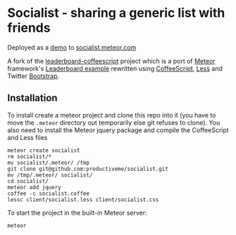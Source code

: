 # Socialist - sharing a generic list with friends

Deployed as a [demo][1] to [socialist.meteor.com][1]

[1]: http://socialist.meteor.com

A fork of the [leaderboard-coffeescript](https://github.com/srackham/leaderboard-coffeescript) project which is a port of [Meteor](http://meteor.com/) framework's [Leaderboard example](http://meteor.com/examples/leaderboard) rewritten using [CoffeeScript](http://coffeescript.org/), [Less](http://lesscss.org/) and Twitter [Bootstrap](http://twitter.github.com/bootstrap/).

## Installation
To install create a meteor project and clone this repo into it (you have to move the `.meteor` directory out temporarily else git refuses to clone). You also need to install the Meteor jquery package and compile the CoffeeScript and Less files

    meteor create socialist
    rm socialist/*
    mv socialist/.meteor/ /tmp
    git clone git@github.com:productiveme/socialist.git
    mv /tmp/.meteor/ socialist/
    cd socialist/
    meteor add jquery
    coffee -c socialist.coffee
    lessc client/socialist.less client/socialist.css

To start the project in the built-in Meteor server:

    meteor
